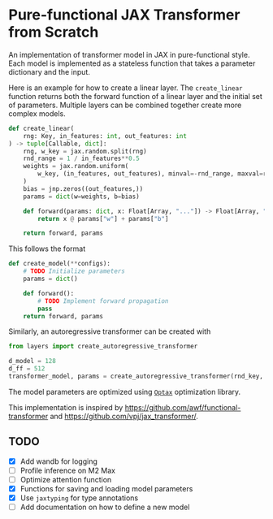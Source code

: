# Pure-functional JAX Transformer from Scratch

An implementation of transformer model in JAX in pure-functional style. Each model is implemented as a stateless function that takes a parameter dictionary and the input.

Here is an example for how to create a linear layer.
The `create_linear` function returns both the forward function of a linear layer and the initial set of parameters. Multiple layers can be combined together create more complex models.
```python
def create_linear(
    rng: Key, in_features: int, out_features: int
) -> tuple[Callable, dict]:
    rng, w_key = jax.random.split(rng)
    rnd_range = 1 / in_features**0.5
    weights = jax.random.uniform(
        w_key, (in_features, out_features), minval=-rnd_range, maxval=rnd_range
    )
    bias = jnp.zeros((out_features,))
    params = dict(w=weights, b=bias)

    def forward(params: dict, x: Float[Array, "..."]) -> Float[Array, "..."]:
        return x @ params["w"] + params["b"]

    return forward, params
```

This follows the format
```python
def create_model(**configs):
    # TODO Initialize parameters
    params = dict()

    def forward():
        # TODO Implement forward propagation
        pass
    return forward, params
```

Similarly, an autoregressive transformer can be created with
```python
from layers import create_autoregressive_transformer

d_model = 128
d_ff = 512
transformer_model, params = create_autoregressive_transformer(rnd_key, num_layers=4, num_heads=8, d_model=d_model, d_ff=d_ff, n_vocab=65, lambda_pe= 1 / d_model ** 0.5)
```

The model parameters are optimized using [`Optax`](https://github.com/google-deepmind/optax) optimization library.

This implementation is inspired by https://github.com/awf/functional-transformer and https://github.com/vpj/jax_transformer/.

## TODO
- [x] Add wandb for logging
- [ ] Profile inference on M2 Max
- [ ] Optimize attention function
- [x] Functions for saving and loading model parameters
- [x] Use `jaxtyping` for type annotations
- [ ] Add documentation on how to define a new model
